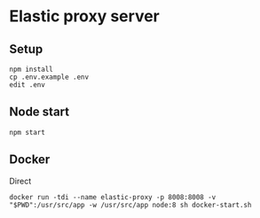 # Elastic proxy server

## Setup

```
npm install
cp .env.example .env
edit .env
```

## Node start

```
npm start
```

## Docker

Direct

```
docker run -tdi --name elastic-proxy -p 8008:8008 -v "$PWD":/usr/src/app -w /usr/src/app node:8 sh docker-start.sh
```
